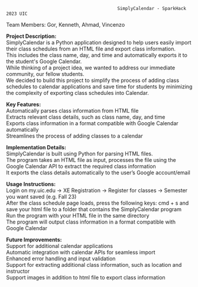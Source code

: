                                               SimplyCalendar - SparkHack 2023 UIC

Team Members:
Gor,
Kenneth,
Ahmad,
Vincenzo

<b>Project Description:</b> <br/>
SimplyCalendar is a Python application designed to help users easily import their class schedules from an HTML file and export class information.<br/> 
This includes the class name, day, and time and automatically exports it to the student's Google Calendar.<br/> 
While thinking of a project idea, we wanted to address our immediate community, our fellow students.<br/>
We decided to build this project to simplify the process of adding class schedules to calendar applications and save time for students by minimizing the complexity of exporting class schedules into Calendar.<br/>

<b>Key Features:</b> <br />
Automatically parses class information from HTML file<br/>
Extracts relevant class details, such as class name, day, and time<br/>
Exports class information in a format compatible with Google Calendar automatically<br/>
Streamlines the process of adding classes to a calendar<br/>

<b>Implementation Details:</b> <br />
SimplyCalendar is built using Python for parsing HTML files. <br/>
The program takes an HTML file as input, processes the file using the Google Calendar API to extract the required class information<br/>
It exports the class details automatically to the user’s Google account/email<br/>

<b>Usage Instructions:</b> <br />
Login on my.uic.edu -> XE Registration -> Register for classes -> Semester you want saved (e.g. Fall 23)<br/>
After the class schedule page loads, press the following keys: cmd + s and save your html file to a folder that contains the SimplyCalendar program<br/>
Run the program with your HTML file in the same directory<br/>
The program will output class information in a format compatible with Google Calendar<br/>

<b>Future Improvements:</b> <br />
Support for additional calendar applications<br/>
Automatic integration with calendar APIs for seamless import<br/>
Enhanced error handling and input validation<br/>
Support for extracting additional class information, such as location and instructor<br/>
Support images in addition to html file to export class information<br/>
